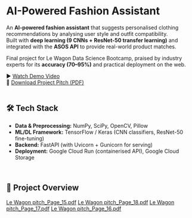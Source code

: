 # AI-Powered Fashion Assistant  

An **AI-powered fashion assistant** that suggests personalised clothing recommendations by analysing user style and outfit compatibility.  
Built with **deep learning (9 CNNs + ResNet-50 transfer learning)** and integrated with the **ASOS API** to provide real-world product matches.  

Final project for Le Wagon Data Science Bootcamp, praised by industry experts for its **accuracy (70–95%)** and practical deployment on the web.  

▶️ [Watch Demo Video](https://www.loom.com/share/4fbded85106a440c8c09a362d5ad8b6a?sid=b030989c-7d57-43de-9b90-448d6306d096)<br>
💾 [Download Project Pitch (PDF)](https://github.com/user-attachments/files/22289072/Le.Wagon.pitch.pdf)<br><br>


## 🛠 Tech Stack  

- **Data & Preprocessing:** NumPy, SciPy, OpenCV, Pillow  
- **ML/DL Framework:** TensorFlow / Keras (CNN classifiers, ResNet-50 fine-tuning)  
- **Backend:** FastAPI (with Uvicorn + Gunicorn for serving)  
- **Deployment:** Google Cloud Run (containerised API), Google Cloud Storage  

<br>  

## 📝 Project Overview  

[Le Wagon pitch_Page_15.pdf](https://github.com/user-attachments/files/22289335/Le.Wagon.pitch_Page_15.pdf)
[Le Wagon pitch_Page_18.pdf](https://github.com/user-attachments/files/22289341/Le.Wagon.pitch_Page_18.pdf)
[Le Wagon pitch_Page_17.pdf](https://github.com/user-attachments/files/22289342/Le.Wagon.pitch_Page_17.pdf)
[Le Wagon pitch_Page_16.pdf](https://github.com/user-attachments/files/22289344/Le.Wagon.pitch_Page_16.pdf)
